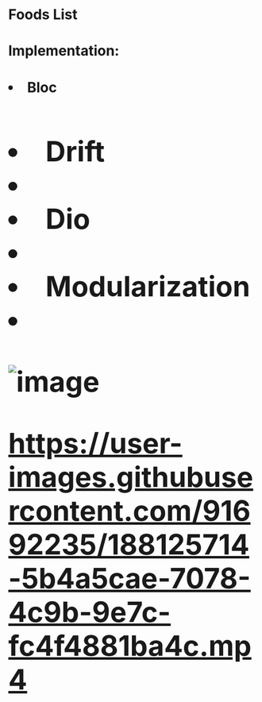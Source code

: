 <h1>Foods List<h1> 
 
 <h1> Implementation: <h1>
 <li>Bloc<h1>
 <li>Drift<li>
 <li>Dio<li>
 <li>Modularization<li>
  
 ![image](https://user-images.githubusercontent.com/91692235/187742730-9da52e66-56d9-41c6-a683-b027a68cf13b.png)
 
 https://user-images.githubusercontent.com/91692235/188125714-5b4a5cae-7078-4c9b-9e7c-fc4f4881ba4c.mp4

